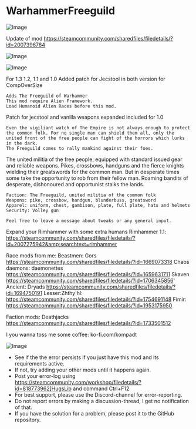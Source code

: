 # WarhammerFreeguild

![Image](https://i.imgur.com/buuPQel.png)

Update of mod https://steamcommunity.com/sharedfiles/filedetails/?id=2007396784

![Image](https://i.imgur.com/pufA0kM.png)

	
![Image](https://i.imgur.com/Z4GOv8H.png)

For 1.3 1.2, 1.1 and 1.0
Added patch for Jecstool in both version for CompOverSize

    Adds The Freeguild of Warhammer
    This mod require Alien Framework.
    Load Humanoid Alien Races before this mod.
Patch for jecstool and vanilla weapons expanded included for 1.0

    Even the vigiliant watch of The Empire is not always enough to protect the common folk. For no single man can shield them all, only the united front of the free people can fight of the horrors which lurks in the dark.
    The Freeguild comes to rally mankind against their foes. 
The united militia of the free people, equipped with standard issued gear and reliable weapons. Pikes, crossbows, handguns and the fierce knights wielding their greatswords for the common man.
    But in desperate times some take the opportunity to rob from their fellow man. Roaming bandits of desperate, dishonoured and opportunist stalks the lands.
    
    Faction: The Freeguild, united militia of the common folk
    Weapons: pike, crossbow, handgun, blunderbuss, greatsword
    Apparel: uniform, chest, gambison, plate, full plate, hats and helmets
    Security: Volley gun

    Feel free to leave a message about tweaks or any general input.

Expand your Rimhammer with some extra humans
Rimhammer 1.1: 
https://steamcommunity.com/sharedfiles/filedetails/?id=2007275942&amp;searchtext=rimhammer

Race mods from me:
Beastmen: Gors
https://steamcommunity.com/sharedfiles/filedetails/?id=1669073318
Chaos daemons: daemonettes
https://steamcommunity.com/sharedfiles/filedetails/?id=1659631711
Skaven
https://steamcommunity.com/sharedfiles/filedetails/?id=1706345856'
Ancient: Dryads
https://steamcommunity.com/sharedfiles/filedetails/?id=1694750191
Lesser:Zhthy'hl:
https://steamcommunity.com/sharedfiles/filedetails/?id=1754691148
Fimir:
https://steamcommunity.com/sharedfiles/filedetails/?id=1953175950

Faction mods:
Deathjacks
https://steamcommunity.com/sharedfiles/filedetails/?id=1733501512

I you wanna toss me some coffee:
ko-fi.com/kompadt

![Image](https://i.imgur.com/PwoNOj4.png)



-  See if the the error persists if you just have this mod and its requirements active.
-  If not, try adding your other mods until it happens again.
-  Post your error-log using https://steamcommunity.com/workshop/filedetails/?id=818773962]HugsLib and command Ctrl+F12
-  For best support, please use the Discord-channel for error-reporting.
-  Do not report errors by making a discussion-thread, I get no notification of that.
-  If you have the solution for a problem, please post it to the GitHub repository.



